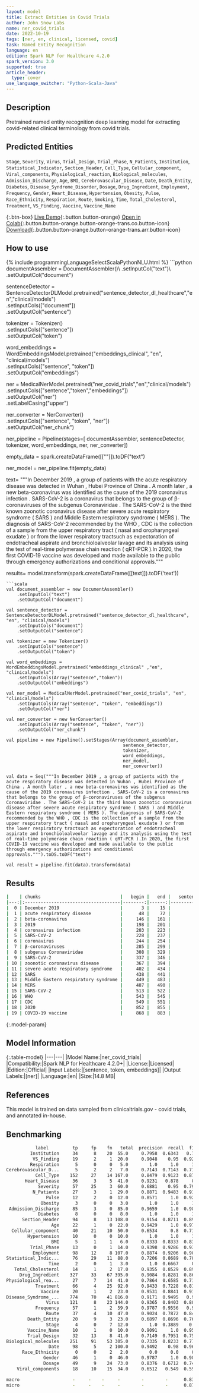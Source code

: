 ```yaml
---
layout: model
title: Extract Entities in Covid Trials
author: John Snow Labs
name: ner_covid_trials
date: 2022-10-19
tags: [ner, en, clinical, licensed, covid]
task: Named Entity Recognition
language: en
edition: Spark NLP for Healthcare 4.2.0
spark_version: 3.0
supported: true
article_header:
  type: cover
use_language_switcher: "Python-Scala-Java"
---
```


## Description

Pretrained named entity recognition deep learning model for extracting covid-related clinical terminology from covid trials.

## Predicted Entities

`Stage`, `Severity`, `Virus`, `Trial_Design`, `Trial_Phase`, `N_Patients`, `Institution`, `Statistical_Indicator`, `Section_Header`, `Cell_Type`, `Cellular_component`, `Viral_components`, `Physiological_reaction`, `Biological_molecules`, `Admission_Discharge`, `Age`, `BMI`, `Cerebrovascular_Disease`, `Date`, `Death_Entity`, `Diabetes`, `Disease_Syndrome_Disorder`, `Dosage`, `Drug_Ingredient`, `Employment`, `Frequency`, `Gender`, `Heart_Disease`, `Hypertension`, `Obesity`, `Pulse`, `Race_Ethnicity`, `Respiration`, `Route`, `Smoking`, `Time`, `Total_Cholesterol`, `Treatment`, `VS_Finding`, `Vaccine`, `Vaccine_Name`

{:.btn-box}
[Live Demo](https://demo.johnsnowlabs.com/healthcare/NER_COVID/){:.button.button-orange}
[Open in Colab](https://colab.research.google.com/github/JohnSnowLabs/spark-nlp-workshop/blob/master/tutorials/Certification_Trainings/Healthcare/1.Clinical_Named_Entity_Recognition_Model.ipynb){:.button.button-orange.button-orange-trans.co.button-icon}
[Download](https://s3.amazonaws.com/auxdata.johnsnowlabs.com/clinical/models/ner_covid_trials_en_4.2.0_3.0_1666177383134.zip){:.button.button-orange.button-orange-trans.arr.button-icon}

## How to use



<div class="tabs-box" markdown="1">
{% include programmingLanguageSelectScalaPythonNLU.html %}
```python
documentAssembler = DocumentAssembler()\
    .setInputCol("text")\
    .setOutputCol("document")

sentenceDetector = SentenceDetectorDLModel.pretrained("sentence_detector_dl_healthcare","en","clinical/models") \
    .setInputCols(["document"]) \
    .setOutputCol("sentence") 

tokenizer = Tokenizer()\
    .setInputCols(["sentence"])\
    .setOutputCol("token")

word_embeddings = WordEmbeddingsModel.pretrained("embeddings_clinical", "en", "clinical/models")\
    .setInputCols(["sentence", "token"])\
    .setOutputCol("embeddings")

ner = MedicalNerModel.pretrained("ner_covid_trials","en","clinical/models")\
    .setInputCols(["sentence","token","embeddings"])\
    .setOutputCol("ner")\
    .setLabelCasing("upper")
    
ner_converter = NerConverter() \
    .setInputCols(["sentence", "token", "ner"]) \
    .setOutputCol("ner_chunk")

ner_pipeline = Pipeline(stages=[
    documentAssembler, 
    sentenceDetector,
    tokenizer,
    word_embeddings,
    ner,
    ner_converter])

empty_data = spark.createDataFrame([[""]]).toDF("text")

ner_model = ner_pipeline.fit(empty_data)

text= """In December 2019 , a group of patients with the acute respiratory disease was detected in Wuhan , Hubei Province of China . A month later , a new beta-coronavirus was identified as the cause of the 2019 coronavirus infection . SARS-CoV-2 is a coronavirus that belongs to the group of β-coronaviruses of the subgenus Coronaviridae . The SARS-CoV-2 is the third known zoonotic coronavirus disease after severe acute respiratory syndrome ( SARS ) and Middle Eastern respiratory syndrome ( MERS ). The diagnosis of SARS-CoV-2 recommended by the WHO , CDC is the collection of a sample from the upper respiratory tract ( nasal and oropharyngeal exudate ) or from the lower respiratory tractsuch as expectoration of endotracheal aspirate and bronchioloalveolar lavage and its analysis using the test of real-time polymerase chain reaction ( qRT-PCR ).In 2020, the first COVID‑19 vaccine was developed and made available to the public through emergency authorizations and conditional approvals."""

results= model.transform(spark.createDataFrame([[text]]).toDF('text'))
```
```scala
val document_assembler = new DocumentAssembler()
    .setInputCol("text")
    .setOutputCol("document")

val sentence_detector = SentenceDetectorDLModel.pretrained("sentence_detector_dl_healthcare", "en", "clinical/models")
    .setInputCols("document")
    .setOutputCol("sentence")

val tokenizer = new Tokenizer()
    .setInputCols("sentence")
    .setOutputCol("token")

val word_embeddings = WordEmbeddingsModel.pretrained("embeddings_clinical" ,"en", "clinical/models")
    .setInputCols(Array("sentence","token"))
    .setOutputCol("embeddings")

val ner_model = MedicalNerModel.pretrained("ner_covid_trials", "en", "clinical/models")
    .setInputCols(Array("sentence", "token", "embeddings"))
    .setOutputCol("ner")

val ner_converter = new NerConverter()
    .setInputCols(Array("sentence", "token", "ner"))
    .setOutputCol("ner_chunk")

val pipeline = new Pipeline().setStages(Array(document_assembler, 
                                            sentence_detector, 
                                            tokenizer, 
                                            word_embeddings, 
                                            ner_model, 
                                            ner_converter))

val data = Seq("""In December 2019 , a group of patients with the acute respiratory disease was detected in Wuhan , Hubei Province of China . A month later , a new beta-coronavirus was identified as the cause of the 2019 coronavirus infection . SARS-CoV-2 is a coronavirus that belongs to the group of β-coronaviruses of the subgenus Coronaviridae . The SARS-CoV-2 is the third known zoonotic coronavirus disease after severe acute respiratory syndrome ( SARS ) and Middle Eastern respiratory syndrome ( MERS ). The diagnosis of SARS-CoV-2 recommended by the WHO , CDC is the collection of a sample from the upper respiratory tract ( nasal and oropharyngeal exudate ) or from the lower respiratory tractsuch as expectoration of endotracheal aspirate and bronchioloalveolar lavage and its analysis using the test of real-time polymerase chain reaction ( qRT-PCR ).In 2020, the first COVID‑19 vaccine was developed and made available to the public through emergency authorizations and conditional approvals.""").toDS.toDF("text")

val result = pipeline.fit(data).transform(data)
```
</div>

## Results

```bash
|    | chunks                              |   begin |   end |   sentence_id | entities                  |
|---:|:------------------------------------|--------:|------:|--------------:|:--------------------------|
|  0 | December 2019                       |       3 |    15 |             0 | Date                      |
|  1 | acute respiratory disease           |      48 |    72 |             0 | Disease_Syndrome_Disorder |
|  2 | beta-coronavirus                    |     146 |   161 |             1 | Virus                     |
|  3 | 2019                                |     198 |   201 |             1 | Date                      |
|  4 | coronavirus infection               |     203 |   223 |             1 | Disease_Syndrome_Disorder |
|  5 | SARS-CoV-2                          |     228 |   237 |             2 | Virus                     |
|  6 | coronavirus                         |     244 |   254 |             2 | Virus                     |
|  7 | β-coronaviruses                     |     285 |   299 |             2 | Virus                     |
|  8 | subgenus Coronaviridae              |     308 |   329 |             2 | Virus                     |
|  9 | SARS-CoV-2                          |     337 |   346 |             3 | Virus                     |
| 10 | zoonotic coronavirus disease        |     367 |   394 |             3 | Disease_Syndrome_Disorder |
| 11 | severe acute respiratory syndrome   |     402 |   434 |             3 | Disease_Syndrome_Disorder |
| 12 | SARS                                |     438 |   441 |             3 | Disease_Syndrome_Disorder |
| 13 | Middle Eastern respiratory syndrome |     449 |   483 |             3 | Disease_Syndrome_Disorder |
| 14 | MERS                                |     487 |   490 |             3 | Disease_Syndrome_Disorder |
| 15 | SARS-CoV-2                          |     513 |   522 |             4 | Virus                     |
| 16 | WHO                                 |     543 |   545 |             4 | Institution               |
| 17 | CDC                                 |     549 |   551 |             4 | Institution               |
| 18 | 2020                                |     852 |   855 |             5 | Date                      |
| 19 | COVID‑19 vaccine                    |     868 |   883 |             5 | Vaccine_Name              |
```

{:.model-param}
## Model Information

{:.table-model}
|---|---|
|Model Name:|ner_covid_trials|
|Compatibility:|Spark NLP for Healthcare 4.2.0+|
|License:|Licensed|
|Edition:|Official|
|Input Labels:|[sentence, token, embeddings]|
|Output Labels:|[ner]|
|Language:|en|
|Size:|14.8 MB|

## References

This model is trained on data sampled from clinicaltrials.gov - covid trials, and annotated in-house.

## Benchmarking

```bash
           label         tp     fp    fn   total  precision  recall  f1
         Institution     34      8    20  55.0     0.7958  0.6343   0.706
          VS_Finding     19      2     1  20.0     0.9048    0.95  0.9268
         Respiration      5      0     0   5.0        1.0     1.0     1.0
Cerebrovascular_D...      5      2     2   7.0     0.7143  0.7143  0.7143
           Cell_Type    152     27    14 167.0     0.8479  0.9123  0.8789
       Heart_Disease     36      3     5  41.0     0.9231   0.878     0.9
            Severity     57     25     3  60.0     0.6881    0.95  0.7981
          N_Patients     27      3     1  29.0     0.8871  0.9483  0.9167
               Pulse     12      2     0  12.0     0.8571     1.0  0.9231
             Obesity      3      0     0   3.0        1.0     1.0     1.0
 Admission_Discharge     85      3     0  85.0     0.9659     1.0  0.9827
            Diabetes      8      0     0   8.0        1.0     1.0     1.0
      Section_Header     94      8    13 108.0     0.9154  0.8711  0.8927
                 Age     22      1     0  22.0     0.9429     1.0  0.9706
  Cellular_component     40     21    10  50.0     0.6534     0.8  0.7193
        Hypertension     10      0     0  10.0        1.0     1.0     1.0
                 BMI      5      1     1   6.0     0.8333  0.8333  0.8333
         Trial_Phase     13      0     1  14.0     0.9398  0.9286  0.9341
          Employment     98     12     8 107.0     0.8874  0.9206  0.9037
Statistical_Indic...     76     29    11  88.0     0.7206  0.8689  0.7879
                Time      2      0     1   3.0        1.0  0.6667     0.8
   Total_Cholesterol     14      1     2  17.0     0.9355  0.8529  0.8923
     Drug_Ingredient    327     33    67 395.0     0.9084  0.8281  0.8664
Physiological_rea...     27      7    14  41.0     0.7864  0.6585  0.7168
           Treatment     66      4    25  92.0     0.9433  0.7228  0.8185
             Vaccine     20      1     2  23.0     0.9531  0.8841  0.9173
Disease_Syndrome_...    774     70    41 816.0     0.9171  0.9495   0.933
               Virus    121      8    23 144.0     0.9365  0.8403  0.8858
           Frequency     57      1     2  59.9     0.9787  0.9556   0.967
               Route     37      4    10  47.0     0.9024  0.7872  0.8409
        Death_Entity     20      9     3  23.0     0.6897  0.8696  0.7692
               Stage      4      0     7  12.0        1.0  0.3889    0.56
        Vaccine_Name     10      1     0  10.0     0.9091     1.0  0.9524
        Trial_Design     32     13     8  41.0     0.7149  0.7951  0.7529
Biological_molecules    251     91    53 305.0     0.7335  0.8233  0.7758
                Date     98      5     2 100.0     0.9492    0.98  0.9643
      Race_Ethnicity      0      0     2   2.0        0.0     0.0     0.0
              Gender     46      1     0  46.0     0.9787     1.0  0.9892
              Dosage     49      9    24  73.0     0.8376  0.6712  0.7452
    Viral_components     18     10    15  34.0     0.6512   0.549  0.5957

macro                    -     -    -     -        -        -      0.8382
micro                    -     -    -     -        -        -      0.8704
```